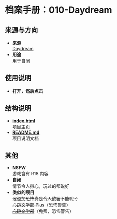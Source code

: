 # **档案手册：010-Daydream**  

## **来源与方向**  

- **来源**  
[Daydream](https://store.steampowered.com/app/1966070/Daydream/)  
- **用途**  
用于自闭  

## **使用说明**  

- **打开，然后点击**  

## **结构说明**  

- **[index.html](./index.html)**  
项目主页  
- **[README.md](./README.md)**  
项目说明文档  

## **其他**  
- **NSFW**  
游戏含有 R18 内容  
- **自闭**  
情节令人揪心，玩过的都说好  
- **类似的项目**  
~~涩涩加恐怖真是令人欲罢不能呢 :)~~  
~~[心跳文学部 Plus](https://store.steampowered.com/app/1388880/Doki_Doki_Literature_Club_Plus/)~~（恐怖警告）  
~~[心跳文学部](https://store.steampowered.com/app/698780/Doki_Doki_Literature_Club/)~~（免费，恐怖警告）  